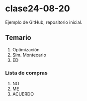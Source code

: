 # clase24-08-20
Ejemplo de GitHub, repositorio inicial.

## Temario
1. Optimización
2. Sim. Montecarlo
3. ED

### Lista de compras
1. NO
2. ME
3. ACUERDO

